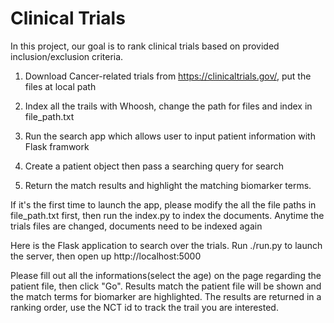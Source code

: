 # Clinical Trials

In this project, our goal is to rank clinical trials based on provided inclusion/exclusion criteria.

1. Download Cancer-related trials from https://clinicaltrials.gov/, put the files at local path

2. Index all the trails with Whoosh, change the path for files and index in file_path.txt


3. Run the search app which allows user to input patient information with Flask framwork 
4. Create a patient object then pass a searching query for search
5. Return the match results and highlight the matching biomarker terms.


If it's the first time to launch the app, please modify the all the file paths in file_path.txt first, then run the index.py to index the documents.
Anytime the trials files are changed, documents need to be indexed again

Here is the Flask application to search over the trials.
Run ./run.py to launch the server, then open up http://localhost:5000

Please fill out all the informations(select the age) on the page regarding the patient file, then click "Go".
Results match the patient file will be shown and the match terms for biomarker are highlighted.
The results are returned in a ranking order, use the NCT id to track the trail you are interested.





